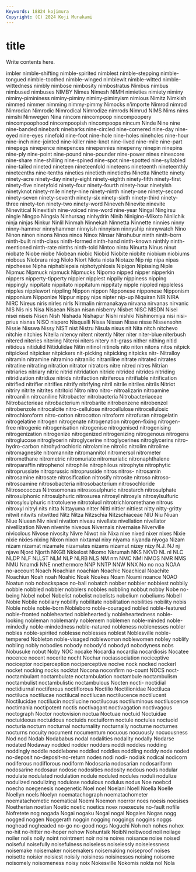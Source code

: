 ```yaml
---
Keywords: 18824 kojimura
Copyright: (C) 2024 Koji Murakami
---
```


# title

Write contents here.



imbler
nimble-shifting nimble-spirited nimblest nimble-stepping nimble-tongued nimble-toothed nimble-winged nimblewit nimble-witted nimble-wittedness
nimbly nimbose nimbosity nimbostratus Nimbus nimbus nimbused nimbuses NIMBY Nimes
Nimesh NIMH nimieties nimiety niminy niminy-pimininess niminy-piminy niminy-piminyism nimious Nimitz
Nimkish nimmed nimmer nimming nimmy-pimmy Nimocks n'importe Nimrod nimrod Nimrodian
Nimrodic Nimrodical Nimrodize nimrods Nimrud NIMS Nims nims nimshi Nimwegen
Nina nincom nincompoop nincompoopery nincompoophood nincompoopish nincompoops nincum Ninde Nine
nine nine-banded ninebark ninebarks nine-circled nine-cornered nine-day nine-eyed nine-eyes ninefold
nine-foot nine-hole nine-holes nineholes nine-hour nine-inch nine-jointed nine-killer nine-knot nine-lived
nine-mile nine-part ninepegs ninepence ninepences ninepennies ninepenny ninepin ninepins nine-ply
nine-point nine-pound nine-pounder nine-power nines ninescore nine-share nine-shilling nine-spined nine-spot
nine-spotted nine-syllabled nine-tailed nineted nineteen nineteenfold nineteens nineteenth nineteenthly nineteenths
nine-tenths nineties ninetieth ninetieths Ninetta Ninette ninety ninety-acre ninety-day ninety-eight
ninety-eighth ninety-fifth ninety-first ninety-five ninetyfold ninety-four ninety-fourth ninety-hour ninetyish ninetyknot
ninety-mile ninety-nine ninety-ninth ninety-one ninety-second ninety-seven ninety-seventh ninety-six ninety-sixth ninety-third
ninety-three ninety-ton ninety-two ninety-word Nineveh Ninevite ninevite Ninevitical Ninevitish nine-voiced
nine-word nine-year Ningal Ningirsu ningle Ningpo Ningsia Ninhursag ninhydrin Ninib
Ninigino-Mikoto Ninilchik ninja ninjas Ninkur Ninlil Ninmah Ninnekah Ninnetta Ninnette
ninnies ninny ninny-hammer ninnyhammer ninnyish ninnyism ninnyship ninnywatch Nino Ninon
ninon ninons Ninos ninos Ninox Ninsar Ninshubur ninth ninth-born ninth-built
ninth-class ninth-formed ninth-hand ninth-known ninthly ninth-mentioned ninth-rate ninths ninth-told Nintoo
nintu Ninurta Ninus ninut niobate Niobe niobe Niobean niobic Niobid
Niobite niobite niobium niobiums niobous Niobrara niog Niolo Niort Niota
niota Niotaze Nip nip nipa nipas nipcheese Nipha niphablepsia niphotyphlosis
Nipigon Nipissing Niple Nipmuc Nipmuck nipmuck Nipmucks Nipomo nipped nipper
nipperkin nippers nipperty-tipperty nippier nippiest nippily nippiness nipping nippingly nippitate
nippitato nippitatum nippitaty nipple nippled nippleless nipples nipplewort nippling Nippon
nippon Nipponese nipponese Nipponism nipponium Nipponize Nippur nippy nips nipter
nip-up Niquiran NIR NIRA NIRC Nireus niris nirles nirls Nirmalin
nirmanakaya nirvana nirvanas nirvanic NIS Nis nis Nisa Nisaean Nisan
nisan nisberry Nisbet NISC NISDN Nisei nisei niseis Nisen Nish
Nishada Nishapur Nishi nishiki Nishinomiya nisi nisi-prius nisnas NISO nispero
Nisqualli Nissa Nissan Nisse nisse Nissensohn Nissie Nisswa Nissy NIST
nist Nistru Nisula nisus nit Nita nitch nitchevo nitchie nitchies
Nitella nitency nitent nitently Niter niter niter-blue niterbush nitered niteries
nitering Niteroi niters nitery nit-grass nither nithing nitid nitidous nitidulid
Nitidulidae Nitin nitinol nitinols nito niton nitons nitos nitpick nitpicked
nitpicker nitpickers nit-picking nitpicking nitpicks nitr- Nitralloy nitramin nitramine nitramino
nitranilic nitraniline nitrate nitrated nitrates nitratine nitrating nitration nitrator nitrators
nitre nitred nitres Nitrian nitriaries nitriary nitric nitrid nitridation nitride
nitrided nitrides nitriding nitridization nitridize nitrids nitrifaction nitriferous nitrifiable nitrification
nitrified nitrifier nitrifies nitrify nitrifying nitril nitrile nitriles nitrils Nitriot
nitriry nitrite nitrites nitritoid Nitro nitro nitro- nitroalizarin nitroamine nitroanilin
nitroaniline Nitrobacter nitrobacteria Nitrobacteriaceae Nitrobacterieae nitrobacterium nitrobarite nitrobenzene nitrobenzol nitrobenzole
nitrocalcite nitro-cellulose nitrocellulose nitrocellulosic nitrochloroform nitro-cotton nitrocotton nitroform nitrofuran nitrogelatin
nitrogelatine nitrogen nitrogenate nitrogenation nitrogen-fixing nitrogen-free nitrogenic nitrogenisation nitrogenise nitrogenised
nitrogenising nitrogenization nitrogenize nitrogenized nitrogenizing nitrogenous nitrogens nitroglucose nitroglycerin nitroglycerine
nitroglycerines nitroglycerins nitro-hydro-carbon nitrohydrochloric nitrolamine nitrolic nitrolim nitrolime nitromagnesite nitromannite
nitromannitol nitromersol nitrometer nitromethane nitrometric nitromuriate nitromuriatic nitronaphthalene nitroparaffin nitrophenol
nitrophile nitrophilous nitrophyte nitrophytic nitroprussiate nitroprussic nitroprusside nitros nitros- nitrosamin
nitrosamine nitrosate nitrosification nitrosify nitrosite nitroso nitroso- nitrosoamine nitrosobacteria nitrosobacterium
nitrosochloride Nitrosococcus Nitrosomonas nitrososulphuric nitrostarch nitrosulphate nitrosulphonic nitrosulphuric nitrosurea nitrosyl
nitrosyls nitrosylsulfuric nitrosylsulphuric nitrotoluene nitrotoluol nitrotrichloromethane nitrous nitroxyl nitryl nits
nitta Nittayuma nitter Nitti nittier nittiest nitty nitty-gritty nitwit nitwits
nitwitted Nitz Nitza Nitzschia Nitzschiaceae NIU Niu Niuan Niue Niuean
Niv nival nivation niveau nivellate nivellation nivellator nivellization Niven nivenite
niveous Nivernais nivernaise Niverville nivicolous Nivose nivosity Nivre Niwot nix
Nixa nixe nixed nixer nixes Nixie nixie nixies nixing Nixon
nixon nixtamal nixy niyama niyanda niyoga Nizam nizam nizamat nizamate
nizamates nizams nizamut nizey nizy N.J. NJ nj njave Njord
Njorth NKGB Nkkelost Nkomo Nkrumah NKS NKVD NL nl NLC
NLDP NLF NLLST NLM NLP NLRB NLS NM nm NMC
NMI NMOS NMR NMS NMU Nnamdi NNE nnethermore NNP NNTP
NNW NNX No no noa NOAA no-account Noach Noachian noachian
Noachic Noachical Noachite Noachiun Noah noah Noahic Noak Noakes Noam
Noami noance NOAO Noatun nob nobackspace no-ball nobatch nobber nobbier
nobbiest nobbily nobble nobbled nobbler nobblers nobbles nobbling nobbut nobby
Nobe no-being Nobel nobel Nobelist nobelist nobelists nobelium nobeliums Nobell
Nobie Nobile nobiliary nobilify nobilitate nobilitation nobilities nobility nobis Noble
noble noble-born Nobleboro noble-couraged nobled noble-featured noble-fronted noblehearted nobleheartedly nobleheartedness
noble-looking nobleman noblemanly noblemem noblemen noble-minded noble-mindedly noble-mindedness noble-natured nobleness
noblenesses nobler nobles noble-spirited noblesse noblesses noblest Noblesville noble-tempered Nobleton
noble-visaged noblewoman noblewomen nobley noblify nobling nobly nobodies nobody nobody'd
nobodyd nobodyness nobs Nobusuke nobut Noby NOC nocake Nocardia nocardia
nocardiosis Nocatee nocence nocent nocerite nocht Nochur nociassociation nociceptive nociceptor
nociperception nociperceptive nocive nock nocked nockerl nocket nocking nocks nocktat
Nocona noconfirm no-count NOCS noct- noctambulant noctambulate noctambulation noctambule noctambulism
noctambulist noctambulistic noctambulous Nocten nocti- noctidial noctidiurnal noctiferous noctiflorous Noctilio
Noctilionidae Noctiluca noctiluca noctilucae noctilucal noctilucan noctilucence noctilucent Noctilucidae noctilucin
noctilucine noctilucous noctiluminous noctiluscence noctimania noctipotent noctis noctivagant noctivagation noctivagous
noctograph Noctor noctovision noctua Noctuae noctuid Noctuidae noctuideous noctuidous noctuids
noctuiform noctule noctules noctuoid nocturia nocturn nocturnal nocturnality nocturnally nocturne
nocturnes nocturns nocuity nocument nocumentum nocuous nocuously nocuousness Nod nod
Nodab Nodababus nodal nodalities nodality nodally Nodarse nodated Nodaway nodded
nodder nodders noddi noddies nodding noddingly noddle noddlebone noddled noddles
noddling noddy node noded no-deposit no-deposit-no-return nodes nodi nodi- nodiak
nodical nodicorn nodiferous nodiflorous nodiform Nodosaria nodosarian nodosariform nodosarine nodosaur
nodose nodosities nodosity nodous nods nodular nodulate nodulated nodulation nodule
noduled nodules noduli nodulize nodulized nodulizing nodulose nodulous nodulus nodus
Noe noebcd noecho noegenesis noegenetic Noel noel Noelani Noell Noella
Noelle Noellyn noels Noelyn noematachograph noematachometer noematachometic noematical Noemi Noemon
noerror noes noesis noesises Noetherian noetian Noetic noetic noetics noex
noexecute no-fault nofile Nofretete nog nogada Nogai nogaku Nogal nogal
Nogales Nogas nogg nogged noggen Noggerath noggin nogging noggings noggins
noggs noghead nogheaded no-go no-good nogs Noguchi Noh noh nohes
nohex no-hit no-hitter no-hoper nohow Nohuntsik NoibN noibwood noil noilage
noiler noils noily noint nointment noir noire noires noisance noise
noised noiseful noisefully noisefulness noiseless noiselessly noiselessness noisemake noisemaker noisemakers
noisemaking noiseproof noises noisette noisier noisiest noisily noisiness noisinesses noising
noisome noisomely noisomeness noisy noix Nokesville Nokomis nokta nol Nola
